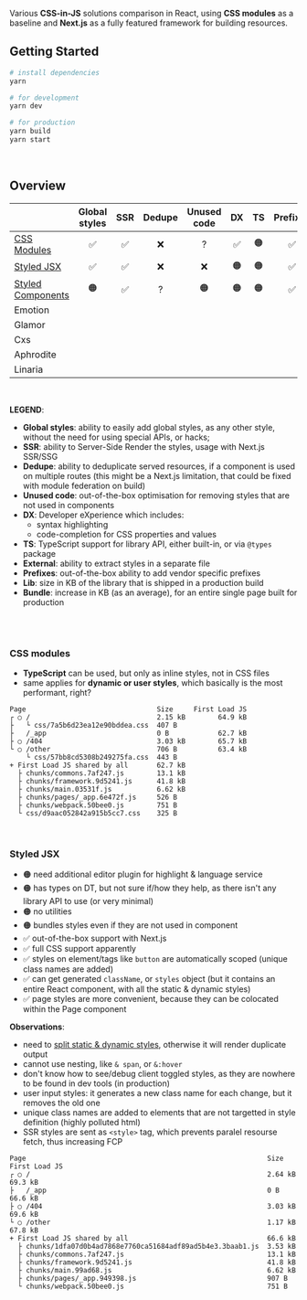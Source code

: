 Various **CSS-in-JS** solutions comparison in React, using **CSS modules** as a baseline and **Next.js** as a fully featured framework for building resources.

## Getting Started

```bash
# install dependencies
yarn

# for development
yarn dev

# for production
yarn build
yarn start
```
<br />

## Overview

|                   | Global styles | SSR   | Dedupe | Unused code | DX    | TS    | Prefixes | Lib  | Page |
| :---------------- | :-----------: | :---: | :----: | :---------: | :---: | :---: | :------: | ---: | ---: |
| [CSS Modules](#css-modules)             | ✅ | ✅ | ❌ | ? | ✅ | 🟠 | ✅ | -      | -      |
| [Styled JSX](#styled-jsx)               | ✅ | ✅ | ❌ | ❌ | 🟠 | 🟠 | ✅ | +3.5KB | +4.4KB |
| [Styled Components](#styled-components) | 🟠 | ✅ | ? | 🟠 | 🟠 | 🟠 | ✅ |  |
| Emotion           |  |  |  |  |  |  |  |  |
| Glamor            |  |  |  |  |  |  |  |  |
| Cxs               |  |  |  |  |  |  |  |  |
| Aphrodite         |  |  |  |  |  |  |  |  |
| Linaria           |  |  |  |  |  |  |  |  |

<br />

**LEGEND**:

- **Global styles**: ability to easily add global styles, as any other style, without the need for using special APIs, or hacks;
- **SSR**: ability to Server-Side Render the styles, usage with Next.js SSR/SSG
- **Dedupe**: ability to deduplicate served resources, if a component is used on multiple routes (this might be a Next.js limitation, that could be fixed with module federation on build)
- **Unused code**: out-of-the-box optimisation for removing styles that are not used in components
- **DX**: Developer eXperience which includes:
   - syntax highlighting
   - code-completion for CSS properties and values
- **TS**: TypeScript support for library API, either built-in, or via `@types` package
- **External**: ability to extract styles in a separate file
- **Prefixes**: out-of-the-box ability to add vendor specific prefixes
- **Lib**: size in KB of the library that is shipped in a production build
- **Bundle**: increase in KB (as an average), for an entire single page built for production
<br />

<br />

### CSS modules

- **TypeScript** can be used, but only as inline styles, not in CSS files
- same applies for **dynamic or user styles**, which basically is the most performant, right?

```
Page                                Size     First Load JS
┌ ○ /                               2.15 kB        64.9 kB
├   └ css/7a5b6d23ea12e90bddea.css  407 B
├   /_app                           0 B            62.7 kB
├ ○ /404                            3.03 kB        65.7 kB
└ ○ /other                          706 B          63.4 kB
    └ css/57bb8cd5308b249275fa.css  443 B
+ First Load JS shared by all       62.7 kB
  ├ chunks/commons.7af247.js        13.1 kB
  ├ chunks/framework.9d5241.js      41.8 kB
  ├ chunks/main.03531f.js           6.62 kB
  ├ chunks/pages/_app.6e472f.js     526 B
  ├ chunks/webpack.50bee0.js        751 B
  └ css/d9aac052842a915b5cc7.css    325 B
```

<br />

### Styled JSX

- 🟠 need additional editor plugin for highlight & language service
- 🟠 has types on DT, but not sure if/how they help, as there isn't any library API to use (or very minimal)
- 🟠 no utilities
- 🟠 bundles styles even if they are not used in component
- ✅ out-of-the-box support with Next.js
- ✅ full CSS support apparently
- ✅ styles on element/tags like `button` are automatically scoped (unique class names are added)
- ✅ can get generated `className`, or `styles` object (but it contains an entire React component, with all the static & dynamic styles)
- ✅ page styles are more convenient, because they can be colocated within the Page component

**Observations**:
- need to [split static & dynamic styles](https://github.com/vercel/styled-jsx#dynamic-styles), otherwise it will render duplicate output
- cannot use nesting, like `& span`, or `&:hover`
- don't know how to see/debug client toggled styles, as they are nowhere to be found in dev tools (in production)
- user input styles: it generates a new class name for each change, but it removes the old one
- unique class names are added to elements that are not targetted in style definition (highly polluted html)
- SSR styles are sent as `<style>` tag, which prevents paralel resourse fetch, thus increasing FCP

```
Page                                                           Size     First Load JS
┌ ○ /                                                          2.64 kB        69.3 kB
├   /_app                                                      0 B            66.6 kB
├ ○ /404                                                       3.03 kB        69.6 kB
└ ○ /other                                                     1.17 kB        67.8 kB
+ First Load JS shared by all                                  66.6 kB
  ├ chunks/1dfa07d0b4ad7868e7760ca51684adf89ad5b4e3.3baab1.js  3.53 kB
  ├ chunks/commons.7af247.js                                   13.1 kB
  ├ chunks/framework.9d5241.js                                 41.8 kB
  ├ chunks/main.99ad68.js                                      6.62 kB
  ├ chunks/pages/_app.949398.js                                907 B
  └ chunks/webpack.50bee0.js                                   751 B
```
